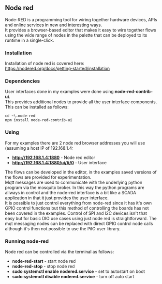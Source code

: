 ## Node red

Node-RED is a programming tool for wiring together hardware devices, APIs and online services in new and interesting ways.  
It provides a browser-based editor that makes it easy to wire together flows using the wide range of nodes in the palette that can be deployed to its runtime in a single-click.  


### Installation

Installation of node red is covered here:  
https://nodered.org/docs/getting-started/installation  


### Dependencies

User interfaces done in my examples were done using __node-red-contrib-ui__.  
This provides additional nodes to provide all the user interface components.  
This can be installed as follows:  

```
cd ~\.node-red
npm install node-red-contrib-ui
```

### Using

For my examples there are 2 node red browser addresses you will use (assuming a host IP of 192.168.1.4:  

* __http://192.168.1.4:1880__ - Node red editor
* __http://192.168.1.4:1880/ui/#/0__ - User interface

The flows can be developed in the editor, in the examples saved versions of the flows are provided for experimentation.  
Mqtt messages are used to communicate with the underlying python program via the mosquito broker.  In this way the python programs are allways in control and the node-red interface is a bit like a SCADA application in that it just provides the user interface.  
It is possible to just control everything from node-red since it has it's own GPIO control functions but this method of controlling the boards has not been covered in the examples.  Control of SPI and I2C devices isn't that easy but for basic DIO use cases using just node red is straightforward.  The mqt messaging nodes can be replaced with direct GPIO control node calls although it's then not possible to use the PiIO user library.  


### Running node-red

Node red can be controlled via the terminal as follows:  

* __node-red-start__ - start node red
* __node-red-stop__ - stop node red
* __sudo systemctl enable nodered.service__ - set to autostart on boot
* __sudo systemctl disable nodered.service__ - turn off auto start


